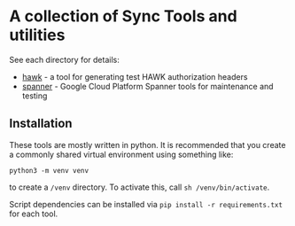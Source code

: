 # A collection of Sync Tools and utilities

See each directory for details:

* [hawk](hawk) - a tool for generating test HAWK authorization headers
* [spanner](spanner) - Google Cloud Platform Spanner tools for maintenance and testing
## Installation

These tools are mostly written in python. It is recommended that you create a commonly shared virtual environment using something like:

`python3 -m venv venv`

to create a `/venv` directory. To activate this, call `sh /venv/bin/activate`.

Script dependencies can be installed via `pip install -r requirements.txt` for each tool.
